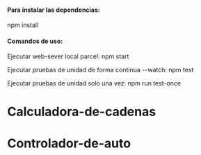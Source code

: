 #### Para instalar las dependencias:

npm install

#### Comandos de uso:

Ejecutar web-sever local parcel:
npm start

Ejecutar pruebas de unidad de forma continua --watch:
npm test

Ejecutar pruebas de unidad solo una vez:
npm run test-once

# Calculadora-de-cadenas
# Controlador-de-auto
